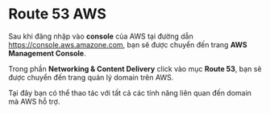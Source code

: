 # Route 53 AWS

Sau khi đăng nhập vào **console** của AWS tại đường dẫn https://console.aws.amazone.com, bạn sẽ được chuyển đến trang **AWS Management Console**.

Trong phần **Networking & Content Delivery** click vào mục **Route 53**, bạn sẽ được chuyển đến trang quản lý domain trên AWS.

Tại đây bạn có thể thao tác với tất cả các tính năng liên quan đến domain mà AWS hỗ trợ.
